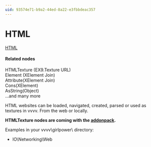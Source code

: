 ```yaml
---
uid: 93574e71-b9a2-44ed-8a22-e3fbbdeac357
---
```


# HTML


<a href="http://en.wikipedia.org/wiki/HTML" class="extURL" target="_blank">HTML</a>  

#### Related nodes
<span class="node">HTMLTexture (EX9.Texture URL)</span>  
<span class="node">Element (XElement Join)</span>  
<span class="node">Attribute(XElement Join)</span>  
<span class="node">Cons(XElement)</span>  
<span class="node">AsString(Object)</span>  
...and many more  


HTML websites can be loaded, navigated, created, parsed or used as textures in vvvv. From the web or locally.  

**HTMLTexture nodes are coming with the <a href="https://vvvv.org/downloads#addonpack" class="extURL" target="_blank">addonpack</a>.**  

Examples in your vvvv\girlpower\ directory:  
* IO\Networking\Web  



